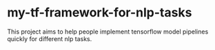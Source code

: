 # my-tf-framework-for-nlp-tasks
This project aims to help people implement tensorflow model pipelines quickly for different nlp tasks.

